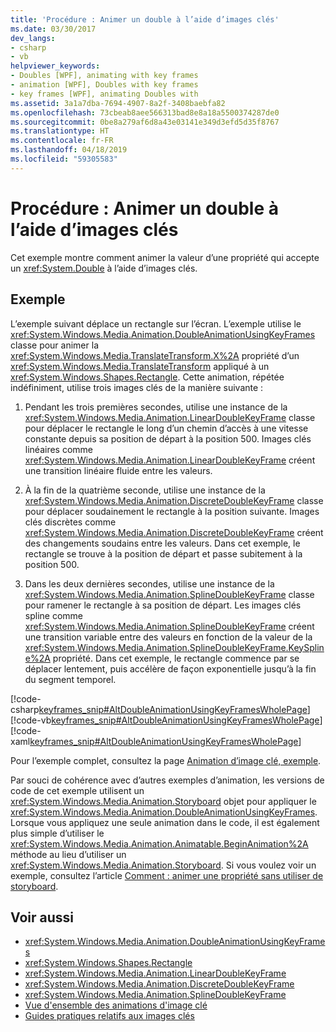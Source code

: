 ```yaml
---
title: 'Procédure : Animer un double à l’aide d’images clés'
ms.date: 03/30/2017
dev_langs:
- csharp
- vb
helpviewer_keywords:
- Doubles [WPF], animating with key frames
- animation [WPF], Doubles with key frames
- key frames [WPF], animating Doubles with
ms.assetid: 3a1a7dba-7694-4907-8a2f-3408baebfa82
ms.openlocfilehash: 73cbeab8aee566313bad8e8a18a5500374287de0
ms.sourcegitcommit: 0be8a279af6d8a43e03141e349d3efd5d35f8767
ms.translationtype: HT
ms.contentlocale: fr-FR
ms.lasthandoff: 04/18/2019
ms.locfileid: "59305583"
---
```

# <a name="how-to-animate-a-double-by-using-key-frames"></a>Procédure : Animer un double à l’aide d’images clés
Cet exemple montre comment animer la valeur d’une propriété qui accepte un <xref:System.Double> à l’aide d’images clés.  
  
## <a name="example"></a>Exemple  
 L’exemple suivant déplace un rectangle sur l’écran. L’exemple utilise le <xref:System.Windows.Media.Animation.DoubleAnimationUsingKeyFrames> classe pour animer la <xref:System.Windows.Media.TranslateTransform.X%2A> propriété d’un <xref:System.Windows.Media.TranslateTransform> appliqué à un <xref:System.Windows.Shapes.Rectangle>. Cette animation, répétée indéfiniment, utilise trois images clés de la manière suivante :  
  
1. Pendant les trois premières secondes, utilise une instance de la <xref:System.Windows.Media.Animation.LinearDoubleKeyFrame> classe pour déplacer le rectangle le long d’un chemin d’accès à une vitesse constante depuis sa position de départ à la position 500. Images clés linéaires comme <xref:System.Windows.Media.Animation.LinearDoubleKeyFrame> créent une transition linéaire fluide entre les valeurs.  
  
2. À la fin de la quatrième seconde, utilise une instance de la <xref:System.Windows.Media.Animation.DiscreteDoubleKeyFrame> classe pour déplacer soudainement le rectangle à la position suivante. Images clés discrètes comme <xref:System.Windows.Media.Animation.DiscreteDoubleKeyFrame> créent des changements soudains entre les valeurs. Dans cet exemple, le rectangle se trouve à la position de départ et passe subitement à la position 500.  
  
3. Dans les deux dernières secondes, utilise une instance de la <xref:System.Windows.Media.Animation.SplineDoubleKeyFrame> classe pour ramener le rectangle à sa position de départ. Les images clés spline comme <xref:System.Windows.Media.Animation.SplineDoubleKeyFrame> créent une transition variable entre des valeurs en fonction de la valeur de la <xref:System.Windows.Media.Animation.SplineDoubleKeyFrame.KeySpline%2A> propriété. Dans cet exemple, le rectangle commence par se déplacer lentement, puis accélère de façon exponentielle jusqu’à la fin du segment temporel.  
  
 [!code-csharp[keyframes_snip#AltDoubleAnimationUsingKeyFramesWholePage](~/samples/snippets/csharp/VS_Snippets_Wpf/keyframes_snip/CSharp/AltDoubleAnimationUsingKeyFramesExample.cs#altdoubleanimationusingkeyframeswholepage)]
 [!code-vb[keyframes_snip#AltDoubleAnimationUsingKeyFramesWholePage](~/samples/snippets/visualbasic/VS_Snippets_Wpf/keyframes_snip/visualbasic/altdoubleanimationusingkeyframesexample.vb#altdoubleanimationusingkeyframeswholepage)]
 [!code-xaml[keyframes_snip#AltDoubleAnimationUsingKeyFramesWholePage](~/samples/snippets/xaml/VS_Snippets_Wpf/keyframes_snip/XAML/AltDoubleAnimationUsingKeyFramesExample.xaml#altdoubleanimationusingkeyframeswholepage)]  
  
 Pour l’exemple complet, consultez la page [Animation d’image clé, exemple](https://go.microsoft.com/fwlink/?LinkID=160012).  
  
 Par souci de cohérence avec d’autres exemples d’animation, les versions de code de cet exemple utilisent un <xref:System.Windows.Media.Animation.Storyboard> objet pour appliquer le <xref:System.Windows.Media.Animation.DoubleAnimationUsingKeyFrames>. Lorsque vous appliquez une seule animation dans le code, il est également plus simple d’utiliser le <xref:System.Windows.Media.Animation.Animatable.BeginAnimation%2A> méthode au lieu d’utiliser un <xref:System.Windows.Media.Animation.Storyboard>. Si vous voulez voir un exemple, consultez l’article [Comment : animer une propriété sans utiliser de storyboard](how-to-animate-a-property-without-using-a-storyboard.md).  
  
## <a name="see-also"></a>Voir aussi

- <xref:System.Windows.Media.Animation.DoubleAnimationUsingKeyFrames>
- <xref:System.Windows.Shapes.Rectangle>
- <xref:System.Windows.Media.Animation.LinearDoubleKeyFrame>
- <xref:System.Windows.Media.Animation.DiscreteDoubleKeyFrame>
- <xref:System.Windows.Media.Animation.SplineDoubleKeyFrame>
- [Vue d'ensemble des animations d'image clé](key-frame-animations-overview.md)
- [Guides pratiques relatifs aux images clés](key-frame-animation-how-to-topics.md)
